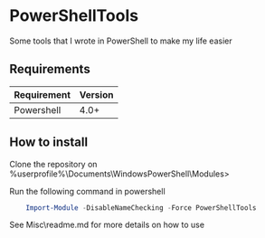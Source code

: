 # PowerShellTools
Some tools that I wrote in PowerShell to make my life easier

## Requirements

| Requirement | Version |
|-------------|---------|
| Powershell  | 4.0+    |

## How to install

Clone the repository on %userprofile%\Documents\WindowsPowerShell\Modules>

Run the following command in powershell
```powershell
	Import-Module -DisableNameChecking -Force PowerShellTools
```

See Misc\readme.md for more details on how to use 
